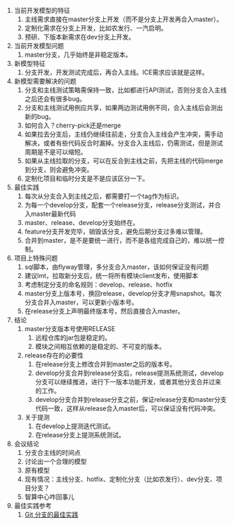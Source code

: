 1. 当前开发模型的特征
   1. 主线需求直接在master分支上开发（而不是分支上开发再合入master）。
   2. 定制化需求在分支上开发，比如农发行、一汽启明。
   3. 预研、下版本新需求在dev分支上开发。
2. 当前开发模型问题
   1. master分支，几乎始终是非稳定版本。
3. 新模型特征
   1. 分支开发，开发测试完成后，再合入主线。ICE需求应该就是这样。
4. 新模型需要解决的问题
   1. 分支和主线测试策略需保持一致，比如都进行API测试，否则分支合入主线之后还会有很多bug。
   2. 分支和主线测试用例应共享，如果两边测试用例不同，合入主线后会测出新的bug。
   3. 如何合入？cherry-pick还是merge
   4. 如果拉去分支后，主线仍继续往前走，分支合入主线会产生冲突，需手动解决，或者有些代码反合时漏掉。分支合入主线后，仍需测试，但是测试周期是不是可以缩短。
   5. 如果从主线拉取的分支，可以在反合到主线之前，先把主线的代码merge到分支，则会避免冲突。
   6. 定制化项目和临时分支是不是应该区分一下。
5. 最佳实践
   1. 每次从分支合入到主线之后，都需要打一个tag作为标识。
   2. 为每一个develop分支，配套一个release分支，release分支测试，并合入master最新代码
   3. master、release、develop分支始终在。
   4. feature分支开发完毕，销毁该分支，避免后期分支过多难以管理。
   5. 合并到master，是不是要统一进行，而不是各组完成自己的，难以统一控制。
6. 项目上特殊问题
   1. sql脚本，由flyway管理，多分支合入master，该如何保证没有问题
   2. 建议lmt，拉取新分支后，统一将所有模块client发布，使用脚本
   3. 考虑制定分支的命名规则：develop、release、hotfix
   4. master分支上版本号，换回release，develop分支才用snapshot。每次分支合并入master，可以更新小版本号。
   5. 在release分支上声明最终版本号，然后直接合入master。
7. 结论
   1. master分支版本号使用RELEASE
      1. 远程仓库的jar包是稳定的。
      2. 模块之间相互依赖的是稳定的、不可变的版本。
   2. release存在的必要性
      1. 在release分支上修改合并到master之后的版本号。
      2. develop分支合并到release分支后，release提测系统测试，develop分支可以继续推进，进行下一版本功能开发，或者其他分支合并过来的工作。
      3. develop分支合并到release分支之前，保证release分支和master分支代码一致，这样从release合入master后，可以保证没有代码冲突。
   3. 关于提测
      1. 在develop上提测迭代测试。
      2. 在release分支上提测系统测试。
8. 会议结论
   1. 分支合主线的时间点
   2. 讨论出一个合理的模型
   3. 原有模型
   4. 现有情况：主线分支、hotfix、定制化分支（比如农发行）、dev分支、项目分支？
   5. 智算中心咋回事儿
9. 最佳实践参考
   1. [Git 分支的最佳实践](https://jiongks.name/blog/a-successful-git-branching-model/)





